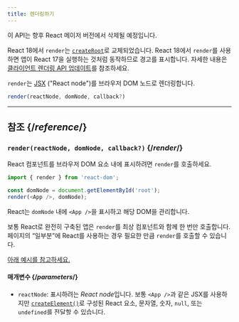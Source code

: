 ```yaml
---
title: 렌더링하기
---
```


<Deprecated>

이 API는 향후 React 메이저 버전에서 삭제될 예정입니다.

React 18에서 `render`는 [`createRoot`](/reference/react-dom/client/createRoot)로 교체되었습니다. React 18에서 `render`를 사용하면 앱이 React 17을 실행하는 것처럼 동작하므로 경고를 표시합니다. 자세한 내용은 [클라이언트 렌더링 API 업데이트](/blog/2022/03/08/react-18-upgrade-guide#updates-to-client-rendering-apis)를 참조하세요.

</Deprecated>

<Intro>

`render`는 [JSX](/learn/writing-markup-with-jsx) ("React node")를 브라우저 DOM 노드로 렌더링합니다.

```js
render(reactNode, domNode, callback?)
```

</Intro>

<InlineToc />

---

## 참조 {/*reference*/}

### `render(reactNode, domNode, callback?)` {/*render*/}

React 컴포넌트를 브라우저 DOM 요소 내에 표시하려면 `render`를 호출하세요.

```js
import { render } from 'react-dom';

const domNode = document.getElementById('root');
render(<App />, domNode);
```

React는 `domNode` 내에 `<App />`을 표시하고 해당 DOM을 관리합니다.

보통 React로 완전히 구축된 앱은 `render`를 최상 컴포넌트와 함께 한 번만 호출합니다. 페이지의 “일부분”에 React를 사용하는 경우 필요한 만큼 `render`를 호출할 수 있습니다.

[아래 예시를 참고하세요.](#usage)

#### 매개변수 {/*parameters*/}

* `reactNode`: 표시하려는 *React node*입니다. 보통 `<App />`과 같은 JSX를 사용하지만 [`createElement()`](/reference/react/createElement)로 구성된 React 요소, 문자열, 숫자, `null`, 또는 `undefined`를 전달할 수 있습니다.

* `domNode`: [DOM 요소](https://developer.mozilla.org/ko/docs/Web/API/Element)입니다. React는 전달한 `reactNode`를 이 DOM 요소 내에 표시합니다. 이후로 React는 `domNode` 내부의 DOM을 관리하고 React 트리가 변경될 때 업데이트합니다.

* **optional** `callback`: 함수입니다. 전달하면 React는 컴포넌트가 DOM에 배치된 후에 이를 호출합니다.


#### 반환값 {/*returns*/}

`render`는 일반적으로 `null`을 반환합니다. 하지만 전달한 `reactNode`가 *class 컴포넌트*인 경우, 해당 컴포넌트의 인스턴스를 반환합니다.

#### 주의 사항 {/*caveats*/}

* React 18에서 `render`는 [`createRoot`](/reference/react-dom/client/createRoot)로 교체되었습니다. React 18 이상에서는 `createRoot`를 사용하세요.

* 처음 `render`를 호출하면 React는 React 컴포넌트를 렌더링하기 전에 해당 `domNode` 내 존재하는 HTML을 모두 초기화합니다. 서버에서 혹은 빌드 중에 React에 의해 생성된 HTML이 `domNode`에 포함되어 있다면 기존 HTML에 이벤트 핸들러를 연결하는 [`hydrate()`](/reference/react-dom/hydrate)를 대신 사용하세요.

* 동일한 `domNode`에서 `render`를 두 번 이상 호출하면 React는 최신 JSX를 반영하기 위해 필요한 만큼 DOM을 업데이트합니다. React는 이전에 렌더링 된 트리와 ["맞춰보며"](/learn/preserving-and-resetting-state) 재사용할 수 있는 DOM 부분과 재생성해야 하는 DOM 부분을 결정합니다. 동일한 `domNode`에 `render`를 재호출하는 것은 최상단 컴포넌트에서 [`set` 함수](/reference/react/useState#setstate)를 호출하는 것과 유사합니다. React는 불필요한 DOM 업데이트를 방지합니다.

* 앱 전체가 React로 구축된 경우, `render` 호출은 앱에서 한 번만 발생할 것입니다. (프레임워크를 사용하는 경우, 이 호출을 대신 수행할 수 있습니다) 자식 컴포넌트가 아니라 DOM 트리의 다른 부분(예시: 모달 또는 툴팁)에 JSX를 렌더링하려면 `render` 대신 [`createPortal`](/reference/react-dom/createPortal)을 사용하세요.

---

## 사용법 {/*usage*/}

<CodeStep step={1}>React 컴포넌트</CodeStep>를 <CodeStep step={2}>브라우저 DOM 노드</CodeStep> 안에 표시하려면 `render`를 호출하세요.

```js [[1, 4, "<App />"], [2, 4, "document.getElementById('root')"]]
import { render } from 'react-dom';
import App from './App.js';

render(<App />, document.getElementById('root'));
```

### 최상단 컴포넌트 렌더링하기 {/*rendering-the-root-component*/}

React로 완전히 구축된 앱에서는 "최상단('root')" 컴포넌트를 렌더링하기 위해--**일반적으로 시작할 때 한 번만 이 작업을 수행합니다.**

<Sandpack>

```js index.js active
import './styles.css';
import { render } from 'react-dom';
import App from './App.js';

render(<App />, document.getElementById('root'));
```

```js App.js
export default function App() {
  return <h1>Hello, world!</h1>;
}
```

</Sandpack>

보통 `render`를 다시 호출하거나 다른 곳에서 호출할 필요는 없습니다. 이 시점부터 React가 애플리케이션의 DOM을 관리합니다. UI를 업데이트하려면 컴포넌트에서 [state를 사용](/reference/react/useState)할 것입니다.

---

### 여러 개의 최상단 컴포넌트 렌더링하기 {/*rendering-multiple-roots*/}

[완전히 React로 구축된](/learn/add-react-to-an-existing-project#using-react-for-a-part-of-your-existing-page) 페이지가 아니라면 React가 관리하는 최상위 UI마다 `render`를 호출하세요.

<Sandpack>

```html public/index.html
<nav id="navigation"></nav>
<main>
  <p>This paragraph is not rendered by React (open index.html to verify).</p>
  <section id="comments"></section>
</main>
```

```js index.js active
import './styles.css';
import { render } from 'react-dom';
import { Comments, Navigation } from './Components.js';

render(
  <Navigation />,
  document.getElementById('navigation')
);

render(
  <Comments />,
  document.getElementById('comments')
);
```

```js Components.js
export function Navigation() {
  return (
    <ul>
      <NavLink href="/">Home</NavLink>
      <NavLink href="/about">About</NavLink>
    </ul>
  );
}

function NavLink({ href, children }) {
  return (
    <li>
      <a href={href}>{children}</a>
    </li>
  );
}

export function Comments() {
  return (
    <>
      <h2>Comments</h2>
      <Comment text="Hello!" author="Sophie" />
      <Comment text="How are you?" author="Sunil" />
    </>
  );
}

function Comment({ text, author }) {
  return (
    <p>{text} — <i>{author}</i></p>
  );
}
```

```css
nav ul { padding: 0; margin: 0; }
nav ul li { display: inline-block; margin-right: 20px; }
```

</Sandpack>

[`unmountComponentAtNode()`](/reference/react-dom/unmountComponentAtNode)를 사용하여 렌더링 된 트리를 제거할 수 있습니다.

---

### 렌더링 된 트리 업데이트하기 {/*updating-the-rendered-tree*/}

동일한 DOM 노드에서 `render`를 여러 번 호출할 수 있습니다. 이전에 렌더링 된 구조와 컴포넌트 트리가 일치한다면 React는 [state를 보존](/learn/preserving-and-resetting-state)합니다.

<Sandpack>

```js index.js active
import { render } from 'react-dom';
import './styles.css';
import App from './App.js';

let i = 0;
setInterval(() => {
  render(
    <App counter={i} />,
    document.getElementById('root')
  );
  i++;
}, 1000);
```

```js App.js
export default function App({counter}) {
  return (
    <>
      <h1>Hello, world! {counter}</h1>
      <input placeholder="Type something here" />
    </>
  );
}
```

</Sandpack>

`render`를 여러 번 호출하는 것은 일반적이지 않습니다. 보통 컴포넌트 내에서 [상태를 업데이트](/reference/react/useState)합니다.
